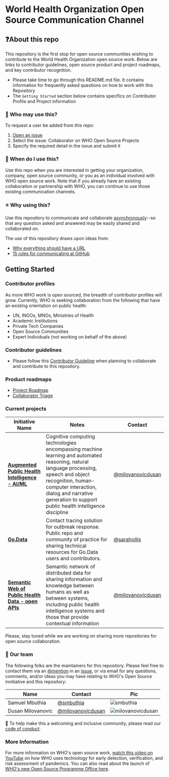 # World Health Organization Open Source Communication Channel

## ❓About this repo
This repository is the first stop for open source communities wishing to contribute to the World Health Organization open source work. Below are links to contributor guidelines, open source product and project roadmaps, and key contributor recognition. 

- Please take time to go through this README.md file. It contains information for frequently asked questions on how to work with this Repository
- The `Getting Started` section below contains specifics on Contributor Profile and Project information

### 👤 Who may use this?
To request a user be added from this repo:

1. [Open an issue](https://github.com/WorldHealthOrganization/open-source-communication-channel/issues/new/choose)
2. Select the issue: Collaborator on WHO Open Source Projects
3. Specify the required detail in the issue and submit it

### 🤔 When do I use this?
Use this repo when you are interested in getting your organization, company, open source community, or you as an individual involved with WHO open source work. Note that if you already have an existing collaboration or partnership with WHO, you can continue to use those existing communication channels.

### ⭐️ Why using this?
Use this repository to communicate and collaborate [asynchronously](https://ben.balter.com/2014/11/06/rules-of-communicating-at-github/#1-prefer-asynchronous-communication)--so that any question asked and answered may be easily shared and collaborated on.

The use of this repository draws upon ideas from:

- [Why everything should have a URL](https://ben.balter.com/2015/11/12/why-urls/)
- [15 rules for communicating at GitHub](https://ben.balter.com/2014/11/06/rules-of-communicating-at-github/)


## Getting Started

### Contributor profiles
As more WHO work is open sourced, the breadth of contributor profiles will grow. Currently, WHO is seeking collaboration from the following that have an existing orientation on public health:

- UN, INGOs, MNOs, Ministries of Health
- Academic Institutions
- Private Tech Companies
- Open Source Communities
- Expert Individuals (not working on behalf of the above)

### Contributor guidelines
- Please follow this [Contributor Guideline](https://github.com/WorldHealthOrganization/open-source-communication-channel/blob/main/CONTRIBUTING.md) when planning to collaborate and contribute to this repository.

### Product roadmaps
- [Project Roadmap](https://github.com/orgs/WorldHealthOrganization/projects/14/views/1?layout=board)
- [Collaborator Triage](https://github.com/WorldHealthOrganization/open-source-communication-channel/projects/1)

### Current projects

Initiative Name | Notes | Contact
------------    | ----- | -----
**[Augmented Public Health Intelligence - AI/ML](https://portal.who.int/eios/Login?returnurl=%2feios%2f)** | Cognitive computing technologies encompassing machine learning and automated reasoning, natural language processing, speech and object recognition, human-computer interaction, dialog and narrative generation to support public health intelligence discipline | [@milovanovicdusan](https://github.com/milovanovicdusan)
**[Go.Data](https://github.com/WorldHealthOrganization/godata)** | Contact tracing solution for outbreak response. Public repo and community of practice for sharing technical resources for Go.Data users and contributors. | [@sarahollis](https://github.com/sarahollis)
**[Semantic Web of Public Health Data - open APIs](https://www.epi-brain.com/)** | Semantic network of distributed data for sharing information and knowledge between humans as well as between systems, including public health intelligence systems and those that provide contextual information | [@milovanovicdusan](https://github.com/milovanovicdusan)


Please, stay tuned while we are working on sharing more repositories for open source collaboration.

### 👥 Our team

The following folks are the maintainers for this repository. Please feel free to contact them via an [@mention](https://docs.github.com/github/writing-on-github/basic-writing-and-formatting-syntax#mentioning-people-and-teams) in an [issue](https://github.com/WorldHealthOrganization/open-source-communication-channel/issues/new), or via email for any questions, comments, and/or ideas you may have relating to WHO's Open Source innitiative and this repository:

| Name              | Contact    | Pic                           
| --------------    | ---------- | ----------------------------- 
| Samuel Mbuthia    | [@smbuthia](https://github.com/smbuthia) | ![smbuthia][smbuthia]
| Dusan Milovanovic | [@milovanovicdusan](https://github.com/milovanovicdusan) | ![milovanovicdusan][milovanovicdusan]       
 

[smbuthia]: https://avatars.githubusercontent.com/u/1491710?s=100
[milovanovicdusan]: https://avatars.githubusercontent.com/milovanovicdusan?s=100

💖 To help make this a welcoming and inclusive community, please read our [code of conduct](https://github.com/WorldHealthOrganization/open-source-communication-channel/blob/main/CODE_OF_CONDUCT.md).


### More Information  
For more information on WHO's open source work, [watch this video on YouTube](https://www.youtube.com/watch?v=clm5Ee6O_4o) on how WHO uses technology for early detection, verification, and risk assessment of pandemics. You can also read about the launch of [WHO's new Open Source Programme Office here](https://socialimpact.github.com/insights/world-health-organization-OSPO-launch/).
